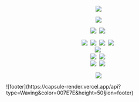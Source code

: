 <!-- 아이콘 관련 URL: https://simpleicons.org/ -->
<!-- 뱃지 관련 URL: https://shields.io/ -->
<p align="center">
  <img src="https://capsule-render.vercel.app/api?type=Waving&color=007E7E&height=100&section=header&text=Gitsunmin&fontColor=F4631E&fontAlignX=45&fontAlignY=35&fontSize=40&animation=twinkling"/>
</p>
<!-- ![header](https://capsule-render.vercel.app/api?type=Waving&color=007E7E&height=100&section=header&text=Gitsunmin&fontColor=F4631E&fontAlignX=45&fontAlignY=35&fontSize=40&animation=twinkling) -->

<p align="center">
  <img src="https://github-readme-stats.vercel.app/api?username=gitsunmin&show_icons=true&theme=algolia"/>
</p>

<p align="center">
  <img src="https://img.shields.io/badge/-JavaScript-yellow?logo=javascript&logoColor=white"/>&nbsp
  <img src="https://img.shields.io/badge/-TypeScript-blue?logo=typescript&logoColor=white"/>&nbsp
</p>

<p align="center">
  <img src="https://img.shields.io/badge/-Vue-42B883?logo=Vue.js&logoColor=white"/>&nbsp
  <img src="https://img.shields.io/badge/-React-61DBFB?logo=react&logoColor=white"/>&nbsp
  <img src="https://img.shields.io/badge/-Svelte-EC4f27?logo=svelte&logoColor=white"/>&nbsp
  <img src="https://img.shields.io/badge/-Electron-47848F?logo=electron&logoColor=white"/>&nbsp
  <br />
  <img src="https://img.shields.io/badge/-GraphQL-E10098?logo=graphql&logoColor=white"/>&nbsp
  <br />
  <img src="https://img.shields.io/badge/-Storybook-FF4785?logo=storybook&logoColor=white"/>&nbsp
  <img src="https://img.shields.io/badge/-Jest-C21325?logo=jest&logoColor=white"/>&nbsp
  <br />
  <img src="https://img.shields.io/badge/-Scss/Sass-CC6699?logo=sass&logoColor=white"/>&nbsp
  <img src="https://img.shields.io/badge/-StyledComponents-DB7093?logo=styledComponents&logoColor=white"/>&nbsp
</p>


<p align="center">
  <img src="https://capsule-render.vercel.app/api?type=Waving&color=007E7E&height=50&section=footer"/>
</p>
![footer](https://capsule-render.vercel.app/api?type=Waving&color=007E7E&height=50&section=footer)
